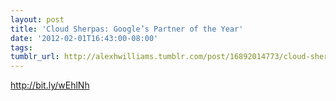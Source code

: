 ```yaml
---
layout: post
title: 'Cloud Sherpas: Google’s Partner of the Year'
date: '2012-02-01T16:43:00-08:00'
tags: 
tumblr_url: http://alexhwilliams.tumblr.com/post/16892014773/cloud-sherpas-googles-partner-of-the-year
---
```

<p><a href="http://bit.ly/wEhlNh">http://bit.ly/wEhlNh</a></p>
